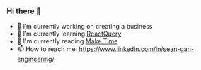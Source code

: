 ### Hi there 👋

- 🔭 I’m currently working on creating a business
- 🌱 I’m currently learning [ReactQuery](https://react-query-v3.tanstack.com/)
- 📖 I'm currently reading [Make Time](https://www.amazon.com.au/Make-Time-focus-matters-every/dp/0593079582/ref=asc_df_0593079582/?tag=googleshopdsk-22&linkCode=df0&hvadid=341744868201&hvpos=&hvnetw=g&hvrand=15949255780596921270&hvpone=&hvptwo=&hvqmt=&hvdev=c&hvdvcmdl=&hvlocint=&hvlocphy=9071855&hvtargid=pla-585858616727&psc=1)
- 📫 How to reach me: https://www.linkedin.com/in/sean-gan-engineering/
